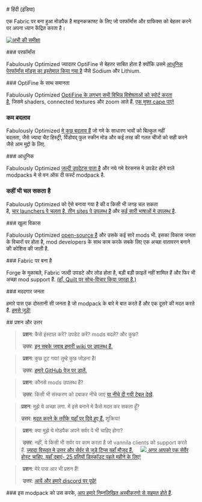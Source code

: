 # हिंदी (इंडिया) 

एक Fabric पर बना हुआ मोडपैक है माइनकक्राफ्ट के लिए जो परफॉर्मांस और ग्राफिक्स को बेहतर करने पर अपना ध्यान केंद्रित करता है।

[![अभी की समीक्षा](https://img.youtube.com/vi/K90gsbmhf3w/maxresdefault.jpg)](https://www.youtube.com/watch?v=K90gsbmhf3w)

### परफॉर्मांस

Fabulously Optimized ज्यादतर OptiFine से बेहतर साबित होता है क्योंकि उसमे [आधुनिक पेरफॉर्मांस मॉड्स का इस्तेमाल किया गया है][1] जैसे Sodium और Lithium.

### OptiFine के साथ समानता

Fabulously Optimized [OptiFine के लगभग सभी विभिन्न विशेषताओं को स्पोर्ट करता है][2], जिसमे shaders, connected textures और zoom आते हैं. [एक मुफ्त cape पाएं!][3]

### कम बदलाव

Fabulously Optimized [मे कुछ बदलाव हैं][4] जो गमे के साधारण भावों को बिल्कुल नहीं बदलता, जैसे ज्यादा चैट हिस्ट्री, विंडोवद् फुल स्क्रीन मोड और कई तरह की गलत चीजों को सही करने जैसे आम मुद्दों के लिए.

### आधुनिक

Fabulously Optimized [जल्दी उपदेट्स पाता है][5] और नये गमे वेरसनस मे उपडेट होने वाले modpacks मे से वन ऑफ दी फर्स्ट modpack है.

### कहीं भी चल सकता है

Fabulously Optimized को ऐसे बनाया गया है की व किसी भी जगह चल सकता है, [चार launchers पे चलता है, तीन sites पे उपलब्ध है][6] और [कई सारी भाषाओं मे उपलब्ध है][7].

### खुला विकास

Fabulously Optimized [open-source है][8] और उसके कई सारे mods भी. इसका विकास जनता के विचारों पर होता है, mod developers के साथ काम करके सबके लिए एक अच्छा वातावरन बनाने की कोशिस की जाती है.

### Fabric पर बना है

Forge के मुकाबले, Fabric जल्दी उपडटे और लोड होता है, बड़ी बड़ी फ़ाइलें नहीं शामिल हैं और फिर भी अच्छा mod support हैं. [(हाँ, Quilt पर सोच-विचार किया जारहा है.)][9]

### मददगार जनता

हमारे पास एक दोस्तानी सी जनता है जो modpack के बारे मे बात करते हैं और एक दूसरे की मदत करते हैं. [हमसे जुड़ें!][10]

## प्रशन और उत्तर

> **प्रशन**: कैसे इंस्टाल करें? उपडेट करें? mods बदलें? और कुछ?
>
> **उत्तर**: [इन सबके जवाब हमारी wiki पर उपलब्ध हैं.][11]


> **प्रशन**: कुछ टूट गया! तुम्हे कुछ जोड़ना है!
>
> **उत्तर**: [हमारे GitHub पेज पर डालें.][8]


> **प्रशन**: कौनसे mods उपलब्ध हैं? 
>
> **उत्तर**: किसी भी संस्करण को दबाकर नीचे जाएं [या नीचे दी गयी टेबल देखें][12].


> **प्रशन**: मुझे ये अच्छा लगा. में इसे बनाने मे कैसे मदत कर सकता हूँ?
> 
> **उत्तर**: [मदत करने के तरीके यहाँ पर दिये हुए हैं.][16] शुक्रिया!


> **प्रशन**: क्या मुझे ये मोडपैक अपने सर्वर पे भी चाहिए होगा?
>
> **उत्तर**: नहीं, ये किसी भी सर्वर पर काम करता है जो vannila clients को support करते हैं. [ज्यादा विस्तृत मे उत्तर और सेर्वर से जुड़े टिप्स यहाँ मौजूद हैं.][13] 
> 
> [![](https://i.ibb.co/gr9mSxW/image.png) अगर आपको एक सेर्वेर होस्ट चाहिए, यहाँ दबाएं- 25 प्रतियों डिस्कॉउट पहले महीने के लिए!][14]


> **प्रशन**: मेरे पास आर भी प्रशन हैं!
>
> **उत्तर**: [आयें और हमारे discord पर पूछे!][10]

### इस modpack को उस करके, [आप हमारे निम्नलिखित अस्वीकरणो से सहमत होते हैं][15].

[1]: https://github.com/Fabulously-Optimized/fabulously-optimized/blob/main/INCLUDED-MODS.md#smooth
[2]: https://fabulously-optimized.gitbook.io/modpack/readme/give-up-optifine
[3]: https://fabulously-optimized.gitbook.io/modpack/readme/free-cape
[4]: https://github.com/Fabulously-Optimized/fabulously-optimized/blob/main/INCLUDED-MODS.md#functional
[5]: https://github.com/Fabulously-Optimized/fabulously-optimized/blob/main/CHANGELOG.md
[6]: https://github.com/Fabulously-Optimized/fabulously-optimized#downloads
[7]: https://fabulously-optimized.gitbook.io/modpack/readme/language-support
[8]: https://github.com/Fabulously-Optimized/fabulously-optimized
[9]: https://github.com/Fabulously-Optimized/fabulously-optimized/issues/257
[10]: https://discord.gg/yxaXtaQqdB
[11]: https://fabulously-optimized.gitbook.io/modpack/
[12]: https://github.com/Fabulously-Optimized/fabulously-optimized/blob/main/INCLUDED-MODS.md
[13]: https://fabulously-optimized.gitbook.io/modpack/readme/server-setup
[14]: https://www.bisecthosting.com/clients/aff.php?aff=2604
[15]: https://github.com/Fabulously-Optimized/fabulously-optimized#disclaimers
[16]: https://github.com/Fabulously-Optimized/fabulously-optimized/blob/main/CONTRIBUTING.md
